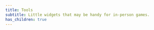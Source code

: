 ```yaml
---
title: Tools
subtitle: Little widgets that may be handy for in-person games.
has_children: true
---
```


